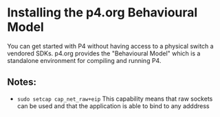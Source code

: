 Installing the p4.org Behavioural Model
=======================================

You can get started with P4 without having access to a physical switch a vendored SDKs. p4.org provides the "Behavioural Model" which is a standalone environment for compiling and running P4.

Notes:
------

* `sudo setcap cap_net_raw+eip` This capability means that raw sockets can be used and that the application is able to bind to any adddress
